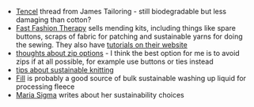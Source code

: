 ---
---

- [Tencel](https://jamestailoring.co.uk/product/sew-all-celofil-100-tencel-biological-thread-40/) thread from James Tailoring - still biodegradable but less damaging than cotton?
- [Fast Fashion Therapy](https://www.etsy.com/uk/shop/FastFashionTherapy) sells mending kits, including things like spare buttons, scraps of fabric for patching and sustainable yarns for doing the sewing. They also have [tutorials on their website](http://www.fastfashiontherapy.co.uk/category/how-to/)
- [thoughts about zip options](https://sourcedenim.com/stories-of-source/2015/7/7/in-search-of-zippers) - I think the best option for me is to avoid zips if at all possible, for example use buttons or ties instead
- [tips about sustainable knitting](https://newwaveknitting.com/10-awesome-ways-to-be-a-more-sustainable-knitter/)
- [Fill](https://www.fillrefill.co/product-category/house/clean/) is probably a good source of bulk sustainable washing up liquid for processing fleece
- [Maria Sigma](https://www.mariasigma.com/philosophy) writes about her sustainability choices
